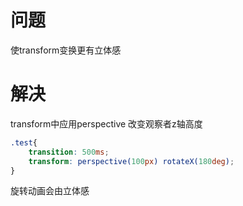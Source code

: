 # 问题
使transform变换更有立体感
# 解决
transform中应用perspective 改变观察者z轴高度
```css
.test{
    transition: 500ms;
    transform: perspective(100px) rotateX(180deg);
}
```
旋转动画会由立体感